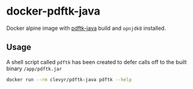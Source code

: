 # docker-pdftk-java

Docker alpine image with [pdftk-java](https://gitlab.com/pdftk-java/pdftk) build and `opnjdk8` installed.

## Usage

A shell script called `pdftk` has been created to defer calls off to the built binary `/app/pdftk.jar`

```sh
docker run --rm clevyr/pdftk-java pdftk --help
```
